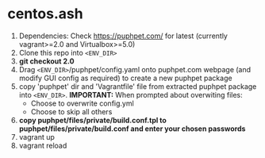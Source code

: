 # centos.ash


1. Dependencies: Check https://puphpet.com/ for latest (currently vagrant>=2.0 and Virtualbox>=5.0)
1. Clone this repo into `<ENV_DIR>`
1. **git checkout 2.0**
1. Drag `<ENV_DIR>`/puphpet/config.yaml onto puphpet.com webpage (and modify GUI config as required) to create a new puphpet package
1. copy 'puphpet' dir and 'Vagrantfile' file from extracted puphpet package into `<ENV_DIR>`. **IMPORTANT:** When prompted about overwiting files:
   * Choose to overwrite config.yml
   * Choose to skip all others
1. **copy puphpet/files/private/build.conf.tpl to puphpet/files/private/build.conf and enter your chosen passwords**
1. vagrant up
1. vagrant reload